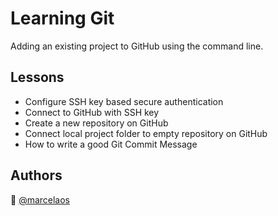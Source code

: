 
# Learning Git

Adding an existing project to GitHub using the command line.


## Lessons

- Configure SSH key based secure authentication
- Connect to GitHub with SSH key
- Create a new repository on GitHub
- Connect local project folder to empty repository on GitHub
- How to write a good Git Commit Message

  
## Authors

:woman: [@marcelaos](https://github.com/marcela-os)
  